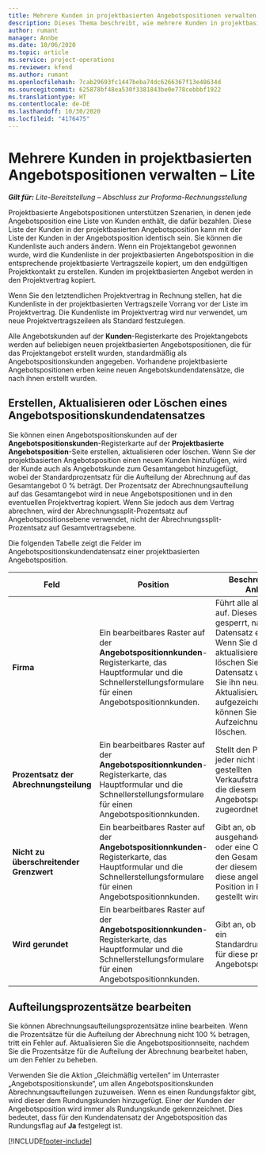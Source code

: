 ```yaml
---
title: Mehrere Kunden in projektbasierten Angebotspositionen verwalten – Lite
description: Dieses Thema beschreibt, wie mehrere Kunden in projektbasierten Angebotspositionen verwaltet werden.
author: rumant
manager: Annbe
ms.date: 10/06/2020
ms.topic: article
ms.service: project-operations
ms.reviewer: kfend
ms.author: rumant
ms.openlocfilehash: 7cab29693fc1447beba74dc6266367f13e48634d
ms.sourcegitcommit: 625878bf48ea530f3381843be0e778cebbbf1922
ms.translationtype: HT
ms.contentlocale: de-DE
ms.lasthandoff: 10/30/2020
ms.locfileid: "4176475"
---
```

# <a name="manage-multiple-customers-on-project-based-quote-lines---lite"></a>Mehrere Kunden in projektbasierten Angebotspositionen verwalten – Lite

_**Gilt für:** Lite-Bereitstellung – Abschluss zur Proforma-Rechnungsstellung_

Projektbasierte Angebotspositionen unterstützen Szenarien, in denen jede Angebotsposition eine Liste von Kunden enthält, die dafür bezahlen. Diese Liste der Kunden in der projektbasierten Angebotsposition kann mit der Liste der Kunden in der Angebotsposition identisch sein. Sie können die Kundenliste auch anders ändern. Wenn ein Projektangebot gewonnen wurde, wird die Kundenliste in der projektbasierten Angebotsposition in die entsprechende projektbasierte Vertragszeile kopiert, um den endgültigen Projektkontakt zu erstellen. Kunden im projektbasierten Angebot werden in den Projektvertrag kopiert.

Wenn Sie den letztendlichen Projektvertrag in Rechnung stellen, hat die Kundenliste in der projektbasierten Vertragszeile Vorrang vor der Liste im Projektvertrag. Die Kundenliste im Projektvertrag wird nur verwendet, um neue Projektvertragszeileen als Standard festzulegen.

Alle Angebotskunden auf der **Kunden**-Registerkarte des Projektangebots werden auf beliebigen neuen projektbasierten Angebotspositionen, die für das Projektangebot erstellt wurden, standardmäßig als Angebotspositionskunden angegeben. Vorhandene projektbasierte Angebotspositionen erben keine neuen Angebotskundendatensätze, die nach ihnen erstellt wurden.

## <a name="create-update-or-delete-a-quote-line-customer-record"></a>Erstellen, Aktualisieren oder Löschen eines Angebotspositionskundendatensatzes

Sie können einen Angebotspositionskunden auf der **Angebotspositionskunden**-Registerkarte auf der **Projektbasierte Angebotsposition**-Seite erstellen, aktualisieren oder löschen. Wenn Sie der projektbasierten Angebotsposition einen neuen Kunden hinzufügen, wird der Kunde auch als Angebotskunde zum Gesamtangebot hinzugefügt, wobei der Standardprozentsatz für die Aufteilung der Abrechnung auf das Gesamtangebot 0 % beträgt. Der Prozentsatz der Abrechnungsaufteilung auf das Gesamtangebot wird in neue Angebotspositionen und in den eventuellen Projektvertrag kopiert. Wenn Sie jedoch aus dem Vertrag abrechnen, wird der Abrechnungssplit-Prozentsatz auf Angebotspositionsebene verwendet, nicht der Abrechnungssplit-Prozentsatz auf Gesamtvertragsebene. 

Die folgenden Tabelle zeigt die Felder im Angebotspositionskundendatensatz einer projektbasierten Angebotsposition.

| Feld | Position | Beschreibung und Anleitung | Nachgelagerte Auswirkungen |
| --- | --- | --- | --- |
| **Firma** | Ein bearbeitbares Raster auf der **Angebotspositionnkunden**-Registerkarte, das Hauptformular und die Schnellerstellungsformulare für einen Angebotspositionnkunden. | Führt alle aktiven Konten auf. Dieses Feld wird gesperrt, nachdem der Datensatz erstellt wurde. Wenn Sie das Feld aktualisieren müssen, löschen Sie den Datensatz und erstellen Sie ihn neu. Wenn Sie Aktualisierungen aufgezeichnet haben, können Sie die Aufzeichnung nicht löschen. | Wenn Sie ein Konto aus der Hauptliste der hinzuzufügenden Konten auswählen, wird der Angebotspositionskunde beim Speichern auch als Angebotskunde hinzugefügt. Wenn ein Angebot gewonnen wird, werden Angebotspositionskunden zu den Kunden der Projektvertragszeile kopiert. |
| **Prozentsatz der Abrechnungsteilung** | Ein bearbeitbares Raster auf der **Angebotspositionnkunden**-Registerkarte, das Hauptformular und die Schnellerstellungsformulare für einen Angebotspositionnkunden. | Stellt den Prozentsatz jeder nicht in Rechnung gestellten Verkaufstransaktion dar, die diesem Angebotspositionskunden zugeordnet wird. | Zu Projektvertragszeilenkunden kopiert. |
| **Nicht zu überschreitender Grenzwert** | Ein bearbeitbares Raster auf der **Angebotspositionnkunden**-Registerkarte, das Hauptformular und die Schnellerstellungsformulare für einen Angebotspositionnkunden. | Gibt an, ob es ein ausgehandeltes Limit oder eine Obergrenze für den Gesamtbetrag gibt, der diesem Kunden für diese angebotene Position in Rechnung gestellt wird. | Wird an die Projektvertragszeilenkunden kopiert, wenn ein Angebot gewonnen wird. |
| **Wird gerundet** | Ein bearbeitbares Raster auf der **Angebotspositionnkunden**-Registerkarte, das Hauptformular und die Schnellerstellungsformulare für einen Angebotspositionnkunden. | Gibt an, ob dieser Kunde ein Standardrundungskunde für diese projektbasierte Angebotsposition ist. | Wird an die Projektvertragskunden kopiert, wenn ein Angebot gewonnen wird. |

## <a name="edit-billing-split-percentages"></a>Aufteilungsprozentsätze bearbeiten

Sie können Abrechnungsaufteilungsprozentsätze inline bearbeiten. Wenn die Prozentsätze für die Aufteilung der Abrechnung nicht 100 % betragen, tritt ein Fehler auf. Aktualisieren Sie die Angebotspositionnseite, nachdem Sie die Prozentsätze für die Aufteilung der Abrechnung bearbeitet haben, um den Fehler zu beheben.

Verwenden Sie die Aktion „Gleichmäßig verteilen“ im Unterraster „Angebotspositionskunde“, um allen Angebotspositionskunden Abrechnungsaufteilungen zuzuweisen. Wenn es einen Rundungsfaktor gibt, wird dieser dem Rundungskunden hinzugefügt. Einer der Kunden der Angebotsposition wird immer als Rundungskunde gekennzeichnet. Dies bedeutet, dass für den Kundendatensatz der Angebotsposition das Rundungsflag auf **Ja** festgelegt ist. 


[!INCLUDE[footer-include](../../includes/footer-banner.md)]